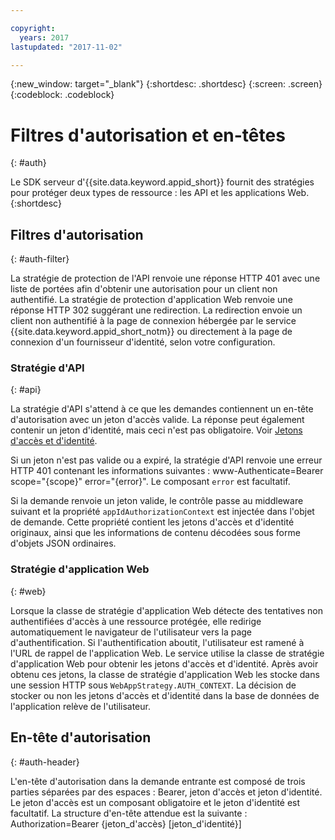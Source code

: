 ```yaml
---

copyright:
  years: 2017
lastupdated: "2017-11-02"

---
```


{:new_window: target="_blank"}
{:shortdesc: .shortdesc}
{:screen: .screen}
{:codeblock: .codeblock}


# Filtres d'autorisation et en-têtes
{: #auth}

Le SDK serveur d'{{site.data.keyword.appid_short}} fournit des stratégies
pour protéger deux types de ressource : les API et les applications Web.
{:shortdesc}


## Filtres d'autorisation
{: #auth-filter}

La stratégie de protection de l'API renvoie une réponse HTTP 401 avec une liste de portées afin d'obtenir une autorisation pour un client non authentifié. La stratégie de protection d'application Web renvoie une réponse HTTP 302 suggérant une redirection. La redirection envoie un client non authentifié à la page de connexion hébergée par le service {{site.data.keyword.appid_short_notm}} ou directement à la page de connexion d'un fournisseur d'identité, selon votre configuration.



### Stratégie d'API
{: #api}

La stratégie d'API s'attend à ce que les demandes contiennent un en-tête d'autorisation avec un jeton d'accès valide. La réponse peut également contenir un jeton d'identité, mais ceci n'est pas obligatoire. Voir [Jetons d'accès et d'identité](/docs/services/appid/access-identity.html).

Si un jeton n'est pas valide ou a expiré, la stratégie d'API renvoie une erreur
HTTP 401 contenant les informations suivantes : www-Authenticate=Bearer scope="{scope}" error="{error}". Le composant `error` est facultatif.

Si la demande renvoie un jeton valide, le contrôle passe au middleware suivant et la propriété `appIdAuthorizationContext` est injectée dans l'objet de demande. Cette propriété contient les jetons d'accès et d'identité originaux, ainsi que les
informations de contenu décodées sous forme d'objets JSON ordinaires.


### Stratégie d'application Web
{: #web}

Lorsque la classe de stratégie d'application Web détecte des tentatives non authentifiées d'accès à une ressource protégée, elle redirige automatiquement le navigateur de l'utilisateur vers la page d'authentification. Si l'authentification aboutit, l'utilisateur est ramené à l'URL de rappel de l'application Web. Le service utilise la classe de stratégie d'application Web pour obtenir les jetons d'accès et d'identité. Après avoir obtenu ces jetons, la classe de stratégie d'application Web les stocke dans une session HTTP sous `WebAppStrategy.AUTH_CONTEXT`. La décision de stocker ou non les jetons d'accès et d'identité dans la base de données de l'application relève de l'utilisateur.

## En-tête d'autorisation
{: #auth-header}

L'en-tête d'autorisation dans la demande entrante est composé de trois parties
séparées par des espaces : Bearer, jeton d'accès et jeton d'identité. Le jeton d'accès
est un composant obligatoire et le jeton d'identité est
facultatif. La structure d'en-tête attendue est la suivante : Authorization=Bearer {jeton_d'accès} [jeton_d'identité}]
